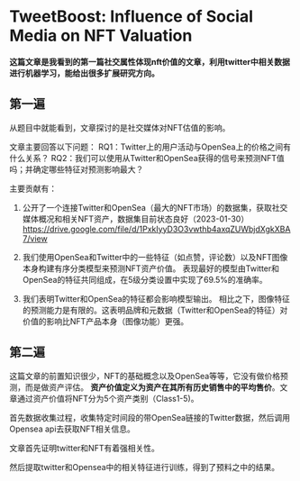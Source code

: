 # TweetBoost: Influence of Social Media on NFT Valuation

**这篇文章是我看到的第一篇社交属性体现nft价值的文章，利用twitter中相关数据进行机器学习，能给出很多扩展研究方向。**

## 第一遍

从题目中就能看到，文章探讨的是社交媒体对NFT估值的影响。

文章主要回答以下问题：
RQ1：Twitter上的用户活动与OpenSea上的价格之间有什么关系？
RQ2：我们可以使用从Twitter和OpenSea获得的信号来预测NFT值吗；并确定哪些特征对预测影响最大？

主要贡献有：

1. 公开了一个连接Twitter和OpenSea（最大的NFT市场）的数据集，获取社交媒体概况和相关NFT资产，数据集目前状态良好（2023-01-30）
https://drive.google.com/file/d/1PxkIyyD3O3vwthb4axqZUWbjdXgkXBA7/view

2. 我们使用OpenSea和Twitter中的一些特征（如点赞，评论数）以及NFT图像本身构建有序分类模型来预测NFT资产价值。
表现最好的模型由Twitter和OpenSea的特征共同组成，在5级分类设置中实现了69.5%的准确率。

3. 我们表明Twitter和OpenSea的特征都会影响模型输出。
相比之下，图像特征的预测能力是有限的。这表明品牌和元数据（Twitter和OpenSea的特征）对价值的影响比NFT产品本身（图像功能）更强。


## 第二遍

这篇文章的前置知识很少，NFT的基础概念以及OpenSea等等，它没有做价格预测，而是做资产评估。
**资产价值定义为资产在其所有历史销售中的平均售价**。文章通过资产价值将NFT分为5个资产类别（Class1-5)。

首先数据收集过程，收集特定时间段的带OpenSea链接的Twitter数据，然后调用Opensea api去获取NFT相关信息。

文章首先证明twitter和NFT有着强相关性。

然后提取twitter和Opensea中的相关特征进行训练，得到了预料之中的结果。

